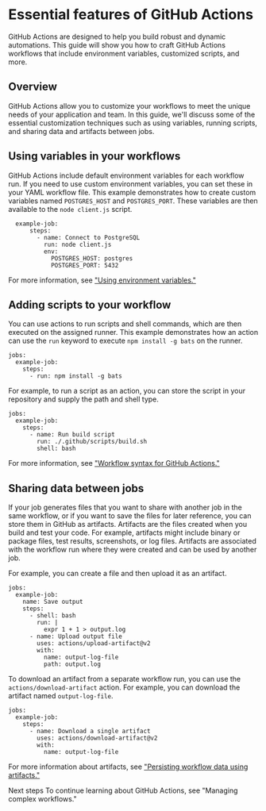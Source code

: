 # Essential features of GitHub Actions
GitHub Actions are designed to help you build robust and dynamic automations. This guide will show you how to craft GitHub Actions workflows that include environment variables, customized scripts, and more.

## Overview
GitHub Actions allow you to customize your workflows to meet the unique needs of your application and team. In this guide, we'll discuss some of the essential customization techniques such as using variables, running scripts, and sharing data and artifacts between jobs.

## Using variables in your workflows
GitHub Actions include default environment variables for each workflow run. If you need to use custom environment variables, you can set these in your YAML workflow file. This example demonstrates how to create custom variables named `POSTGRES_HOST` and `POSTGRES_PORT`. These variables are then available to the `node client.js` script.

```jobs:
  example-job:
      steps:
        - name: Connect to PostgreSQL
          run: node client.js
          env:
            POSTGRES_HOST: postgres
            POSTGRES_PORT: 5432
```
For more information, see ["Using environment variables."](https://docs.github.com/en/actions/configuring-and-managing-workflows/using-environment-variables)

## Adding scripts to your workflow
You can use actions to run scripts and shell commands, which are then executed on the assigned runner. This example demonstrates how an action can use the `run` keyword to execute `npm install -g bats` on the runner.
```
jobs:
  example-job:
    steps:
      - run: npm install -g bats
```
For example, to run a script as an action, you can store the script in your repository and supply the path and shell type.
```
jobs:
  example-job:
    steps:
      - name: Run build script
        run: ./.github/scripts/build.sh
        shell: bash
```
For more information, see ["Workflow syntax for GitHub Actions."](https://docs.github.com/en/actions/reference/workflow-syntax-for-github-actions#jobsjob_idstepsrun)

## Sharing data between jobs
If your job generates files that you want to share with another job in the same workflow, or if you want to save the files for later reference, you can store them in GitHub as artifacts. Artifacts are the files created when you build and test your code. For example, artifacts might include binary or package files, test results, screenshots, or log files. Artifacts are associated with the workflow run where they were created and can be used by another job.

For example, you can create a file and then upload it as an artifact.
```
jobs:
  example-job:
    name: Save output
    steps:
      - shell: bash
        run: |
          expr 1 + 1 > output.log
      - name: Upload output file
        uses: actions/upload-artifact@v2
        with:
          name: output-log-file
          path: output.log
```
To download an artifact from a separate workflow run, you can use the `actions/download-artifact` action. For example, you can download the artifact named `output-log-file`.
```
jobs:
  example-job:
    steps:
      - name: Download a single artifact
        uses: actions/download-artifact@v2
        with:
          name: output-log-file
```
For more information about artifacts, see ["Persisting workflow data using artifacts."](https://docs.github.com/en/actions/configuring-and-managing-workflows/persisting-workflow-data-using-artifacts)

Next steps
To continue learning about GitHub Actions, see "Managing complex workflows."
